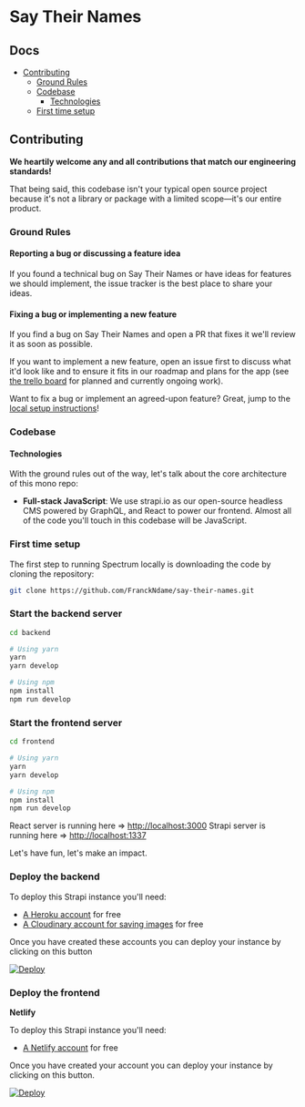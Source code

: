 # Say Their Names

## Docs

- [Contributing](#contributing)
  - [Ground Rules](#ground-rules)
  - [Codebase](#codebase)
    - [Technologies](#technologies)
  - [First time setup](#first-time-setup)


## Contributing

**We heartily welcome any and all contributions that match our engineering standards!**

That being said, this codebase isn't your typical open source project because it's not a library or package with a limited scope—it's our entire product.

### Ground Rules

#### Reporting a bug or discussing a feature idea

If you found a technical bug on Say Their Names or have ideas for features we should implement, the issue tracker is the best place to share your ideas.

#### Fixing a bug or implementing a new feature

If you find a bug on Say Their Names and open a PR that fixes it we'll review it as soon as possible.

If you want to implement a new feature, open an issue first to discuss what it'd look like and to ensure it fits in our roadmap and plans for the app (see [the trello board](https://trello.com/b/8x3mo2V5/say-their-names-web) for planned and currently ongoing work).

Want to fix a bug or implement an agreed-upon feature? Great, jump to the [local setup instructions](#first-time-setup)!


### Codebase

#### Technologies

With the ground rules out of the way, let's talk about the core architecture of this mono repo:

- **Full-stack JavaScript**: We use strapi.io as our open-source headless CMS powered by GraphQL, and React to power our frontend. Almost all of the code you'll touch in this codebase will be JavaScript.


### First time setup

The first step to running Spectrum locally is downloading the code by cloning the repository:

```sh
git clone https://github.com/FranckNdame/say-their-names.git

```
### Start the backend server

```bash
cd backend

# Using yarn
yarn
yarn develop

# Using npm
npm install
npm run develop
```

### Start the frontend server

```bash
cd frontend

# Using yarn
yarn
yarn develop

# Using npm
npm install
npm run develop
```

React server is running here => [http://localhost:3000](http://localhost:3000)
Strapi server is running here => [http://localhost:1337](http://localhost:1337)

Let's have fun, let's make an impact.

### Deploy the backend

To deploy this Strapi instance you'll need:

- [A Heroku account](https://signup.heroku.com/) for free
- [A Cloudinary account for saving images](https://cloudinary.com/users/register/free) for free

Once you have created these accounts you can deploy your instance by clicking on this button

[![Deploy](https://www.herokucdn.com/deploy/button.svg)](https://heroku.com/deploy?template=https://github.com/strapi/strapi-starter-react-blog)

### Deploy the frontend

**Netlify**

To deploy this Strapi instance you'll need:

- [A Netlify account](https://app.netlify.com/signup) for free

Once you have created your account you can deploy your instance by clicking on this button.

[![Deploy](https://www.netlify.com/img/deploy/button.svg)](https://app.netlify.com/start/deploy?repository=https://github.com/strapi/strapi-starter-react-blog)
